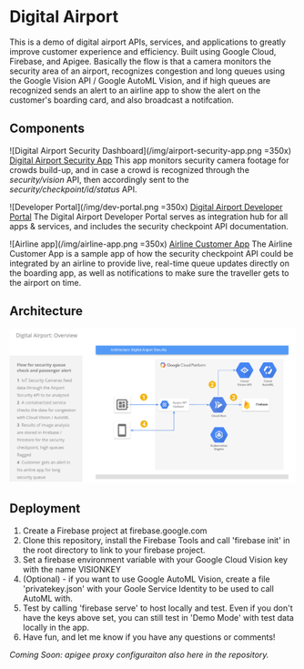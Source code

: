 # Digital Airport
This is a demo of digital airport APIs, services, and applications to greatly improve customer experience and efficiency.  Built using Google Cloud, Firebase, and Apigee.  Basically the flow is that a camera monitors the security area of an airport, recognizes congestion and long queues using the Google Vision API / Google AutoML Vision, and if high queues are recognized sends an alert to an airline app to show the alert on the customer's boarding card, and also broadcast a notifcation.

## Components
![Digital Airport Security Dashboard](/img/airport-security-app.png =350x)
[Digital Airport Security App](https://airport-security.web.app)
This app monitors security camera footage for crowds build-up, and in case a crowd is recognized through the *security/vision* API, then accordingly sent to the *security/checkpoint/id/status* API.

![Developer Portal](/img/dev-portal.png =350x)
[Digital Airport Developer Portal](https://tyayers-eval-airportdeveloperportal.apigee.io/)
The Digital Airport Developer Portal serves as integration hub for all apps & services, and includes the security checkpoint API documentation.

![Airline app](/img/airline-app.png =350x)
[Airline Customer App](https://airport-security.web.app/airline-app.html)
The Airline Customer App is a sample app of how the security checkpoint API could be integrated by an airline to provide live, real-time queue updates directly on the boarding app, as well as notifications to make sure the traveller gets to the airport on time.

## Architecture
 ![Digital Airport solution architecture overview](/img/digital-airport-architecture.png)

## Deployment
1. Create a Firebase project at firebase.google.com
2. Clone this repository, install the Firebase Tools and call 'firebase init' in the root directory to link to your firebase project.
3. Set a firebase environment variable with your Google Cloud Vision key with the name VISIONKEY
4. (Optional) - if you want to use Google AutoML Vision, create a file 'privatekey.json' with your Goole Service Identity to be used to call AutoML with.
5. Test by calling 'firebase serve' to host locally and test.  Even if you don't have the keys above set, you can still test in 'Demo Mode' with test data locally in the app. 
6. Have fun, and let me know if you have any questions or comments!

*Coming Soon: apigee proxy configuraiton also here in the repository.*